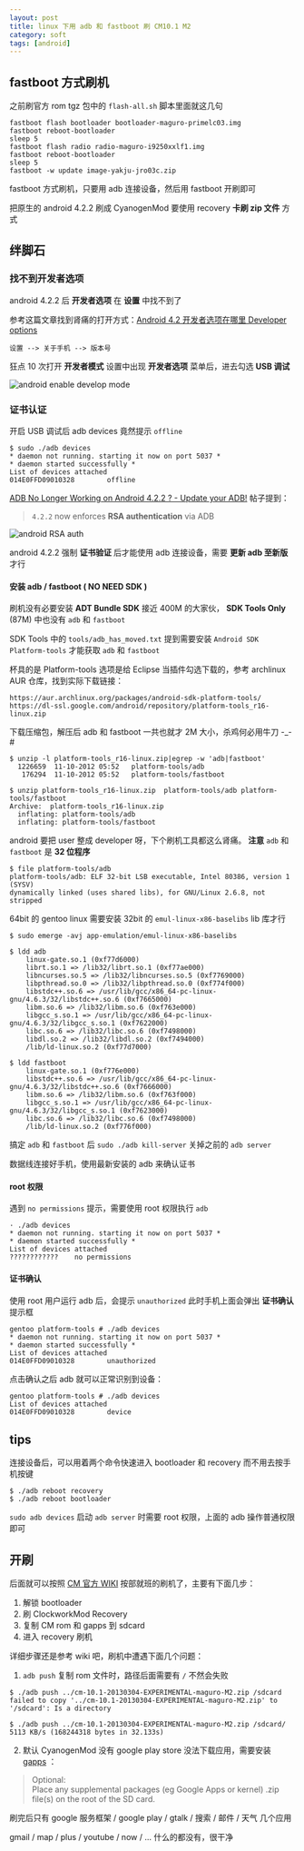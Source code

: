 ```yaml
---
layout: post
title: linux 下用 adb 和 fastboot 刷 CM10.1 M2
category: soft
tags: [android]
---
```


## fastboot 方式刷机

之前刷官方 rom tgz 包中的 `flash-all.sh` 脚本里面就这几句

    fastboot flash bootloader bootloader-maguro-primelc03.img
    fastboot reboot-bootloader
    sleep 5
    fastboot flash radio radio-maguro-i9250xxlf1.img
    fastboot reboot-bootloader
    sleep 5
    fastboot -w update image-yakju-jro03c.zip

fastboot 方式刷机，只要用 adb 连接设备，然后用 fastboot 开刷即可

把原生的 android 4.2.2 刷成 CyanogenMod 要使用 recovery **卡刷 zip 文件** 方式

## 绊脚石

### 找不到开发者选项

android 4.2.2 后 **开发者选项** 在 **设置** 中找不到了

参考这篇文章找到肾痛的打开方式：[Android 4.2 开发者选项在哪里 Developer options](http://blog.csdn.net/yajun0601/article/details/8622018)

    设置 --> 关于手机 --> 版本号

狂点 10 次打开 **开发者模式**  设置中出现 **开发者选项** 菜单后，进去勾选 **USB 调试**

![android enable develop mode](http://img.my.csdn.net/uploads/201302/28/1362033573_7558.png)

### 证书认证

开启 USB 调试后 adb devices 竟然提示 `offline`

    $ sudo ./adb devices
    * daemon not running. starting it now on port 5037 *
    * daemon started successfully *
    List of devices attached
    014E0FFD09010328        offline

[ADB No Longer Working on Android 4.2.2 ? - Update your ADB!](http://forum.xda-developers.com/showthread.php?t=2144709) 帖子提到：

> `4.2.2` now enforces **RSA authentication** via ADB

![android RSA auth](https://i.imgur.com/2fGhRXXl.jpg)

android 4.2.2 强制 **证书验证** 后才能使用 adb 连接设备，需要 **更新 adb 至新版** 才行

#### 安装 adb / fastboot ( NO NEED SDK )

刷机没有必要安装 **ADT Bundle SDK** 接近 400M 的大家伙， **SDK Tools Only** (87M) 中也没有 `adb` 和 `fastboot`

SDK Tools 中的 `tools/adb_has_moved.txt` 提到需要安装 `Android SDK Platform-tools` 才能获取 `adb` 和 `fastboot`

杯具的是 Platform-tools 选项是给 Eclipse 当插件勾选下载的，参考 archlinux AUR 仓库，找到实际下载链接：

    https://aur.archlinux.org/packages/android-sdk-platform-tools/
    https://dl-ssl.google.com/android/repository/platform-tools_r16-linux.zip

下载压缩包，解压后 adb 和 fastboot 一共也就才 2M 大小，杀鸡何必用牛刀  -_-#

    $ unzip -l platform-tools_r16-linux.zip|egrep -w 'adb|fastboot'
      1226659  11-10-2012 05:52   platform-tools/adb
       176294  11-10-2012 05:52   platform-tools/fastboot

    $ unzip platform-tools_r16-linux.zip  platform-tools/adb platform-tools/fastboot
    Archive:  platform-tools_r16-linux.zip
      inflating: platform-tools/adb
      inflating: platform-tools/fastboot

android 要把 user 整成 developer 呀，下个刷机工具都这么肾痛。 **注意** `adb` 和 `fastboot` 是 **32 位程序**

    $ file platform-tools/adb
    platform-tools/adb: ELF 32-bit LSB executable, Intel 80386, version 1 (SYSV)
    dynamically linked (uses shared libs), for GNU/Linux 2.6.8, not stripped

64bit 的 gentoo linux 需要安装 32bit 的 `emul-linux-x86-baselibs` lib 库才行

    $ sudo emerge -avj app-emulation/emul-linux-x86-baselibs

    $ ldd adb
        linux-gate.so.1 (0xf77d6000)
        librt.so.1 => /lib32/librt.so.1 (0xf77ae000)
        libncurses.so.5 => /lib32/libncurses.so.5 (0xf7769000)
        libpthread.so.0 => /lib32/libpthread.so.0 (0xf774f000)
        libstdc++.so.6 => /usr/lib/gcc/x86_64-pc-linux-gnu/4.6.3/32/libstdc++.so.6 (0xf7665000)
        libm.so.6 => /lib32/libm.so.6 (0xf763e000)
        libgcc_s.so.1 => /usr/lib/gcc/x86_64-pc-linux-gnu/4.6.3/32/libgcc_s.so.1 (0xf7622000)
        libc.so.6 => /lib32/libc.so.6 (0xf7498000)
        libdl.so.2 => /lib32/libdl.so.2 (0xf7494000)
        /lib/ld-linux.so.2 (0xf77d7000)

    $ ldd fastboot
        linux-gate.so.1 (0xf776e000)
        libstdc++.so.6 => /usr/lib/gcc/x86_64-pc-linux-gnu/4.6.3/32/libstdc++.so.6 (0xf7666000)
        libm.so.6 => /lib32/libm.so.6 (0xf763f000)
        libgcc_s.so.1 => /usr/lib/gcc/x86_64-pc-linux-gnu/4.6.3/32/libgcc_s.so.1 (0xf7623000)
        libc.so.6 => /lib32/libc.so.6 (0xf7498000)
        /lib/ld-linux.so.2 (0xf776f000)

搞定 `adb` 和 `fastboot` 后 `sudo ./adb kill-server` 关掉之前的 `adb server`

数据线连接好手机，使用最新安装的 adb 来确认证书

#### root 权限

遇到 `no permissions` 提示，需要使用 root 权限执行 `adb`

    · ./adb devices
    * daemon not running. starting it now on port 5037 *
    * daemon started successfully *
    List of devices attached
    ????????????    no permissions

#### 证书确认

使用 root 用户运行 adb 后，会提示 `unauthorized` 此时手机上面会弹出 **证书确认** 提示框

    gentoo platform-tools # ./adb devices
    * daemon not running. starting it now on port 5037 *
    * daemon started successfully *
    List of devices attached
    014E0FFD09010328        unauthorized

点击确认之后 adb 就可以正常识别到设备：

    gentoo platform-tools # ./adb devices
    List of devices attached
    014E0FFD09010328        device

## tips

连接设备后，可以用着两个命令快速进入 bootloader 和 recovery 而不用去按手机按键

    $ ./adb reboot recovery
    $ ./adb reboot bootloader

`sudo adb devices` 启动 `adb server` 时需要 root 权限，上面的 adb 操作普通权限即可

## 开刷

后面就可以按照 [CM 官方 WIKI](http://wiki.cyanogenmod.org/w/Install_CM_for_maguro) 按部就班的刷机了，主要有下面几步：

1. 解锁 bootloader
2. 刷 ClockworkMod Recovery
3. 复制 CM rom 和 gapps 到 sdcard
4. 进入 recovery 刷机

详细步骤还是参考 wiki 吧，刷机中遭遇下面几个问题：

1. `adb push` 复制 rom 文件时，路径后面需要有 `/` 不然会失败

```
$ ./adb push ../cm-10.1-20130304-EXPERIMENTAL-maguro-M2.zip /sdcard
failed to copy '../cm-10.1-20130304-EXPERIMENTAL-maguro-M2.zip' to '/sdcard': Is a directory

$ ./adb push ../cm-10.1-20130304-EXPERIMENTAL-maguro-M2.zip /sdcard/
5113 KB/s (168244318 bytes in 32.133s)
```

2. 默认 CyanogenMod 没有 google play store 没法下载应用，需要安装 [gapps](http://goo.im/gapps) ：

> Optional:  
> Place any supplemental packages (eg Google Apps or kernel)
> .zip file(s) on the root of the SD card.

刷完后只有 google 服务框架 / google play / gtalk / 搜索 / 邮件 / 天气 几个应用

gmail / map / plus / youtube / now / ... 什么的都没有，很干净



